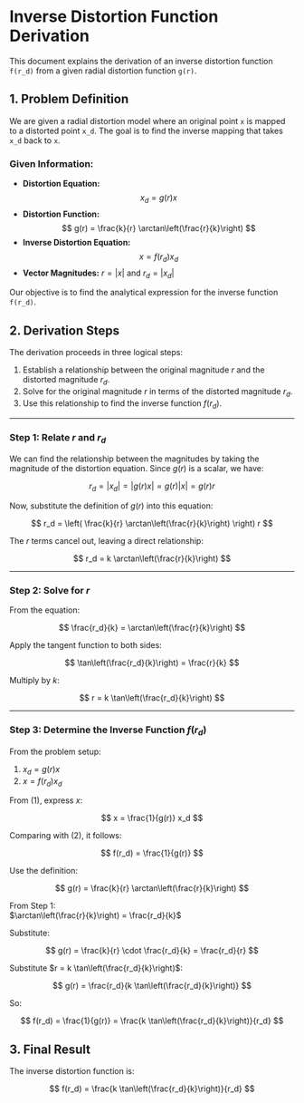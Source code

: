 # Inverse Distortion Function Derivation

This document explains the derivation of an inverse distortion function `f(r_d)` from a given radial distortion function `g(r)`.

## 1. Problem Definition

We are given a radial distortion model where an original point `x` is mapped to a distorted point `x_d`. The goal is to find the inverse mapping that takes `x_d` back to `x`.

### Given Information:

- **Distortion Equation:**  
  $$
  x_d = g(r) x
  $$
- **Distortion Function:**  
  $$
  g(r) = \frac{k}{r} \arctan\left(\frac{r}{k}\right)
  $$
- **Inverse Distortion Equation:**  
  $$
  x = f(r_d) x_d
  $$
- **Vector Magnitudes:** $r = |x|$ and $r_d = |x_d|$

Our objective is to find the analytical expression for the inverse function `f(r_d)`.

## 2. Derivation Steps

The derivation proceeds in three logical steps:

1. Establish a relationship between the original magnitude $r$ and the distorted magnitude $r_d$.
2. Solve for the original magnitude $r$ in terms of the distorted magnitude $r_d$.
3. Use this relationship to find the inverse function $f(r_d)$.

---

### Step 1: Relate $r$ and $r_d$

We can find the relationship between the magnitudes by taking the magnitude of the distortion equation. Since $g(r)$ is a scalar, we have:

$$
r_d = |x_d| = |g(r) x| = g(r) |x| = g(r) r
$$

Now, substitute the definition of $g(r)$ into this equation:

$$
r_d = \left( \frac{k}{r} \arctan\left(\frac{r}{k}\right) \right) r
$$

The $r$ terms cancel out, leaving a direct relationship:

$$
r_d = k \arctan\left(\frac{r}{k}\right)
$$

---

### Step 2: Solve for $r$

From the equation:

$$
\frac{r_d}{k} = \arctan\left(\frac{r}{k}\right)
$$

Apply the tangent function to both sides:

$$
\tan\left(\frac{r_d}{k}\right) = \frac{r}{k}
$$

Multiply by $k$:

$$
r = k \tan\left(\frac{r_d}{k}\right)
$$

---

### Step 3: Determine the Inverse Function $f(r_d)$

From the problem setup:

1. $x_d = g(r) x$
2. $x = f(r_d) x_d$

From (1), express $x$:

$$
x = \frac{1}{g(r)} x_d
$$

Comparing with (2), it follows:

$$
f(r_d) = \frac{1}{g(r)}
$$

Use the definition:

$$
g(r) = \frac{k}{r} \arctan\left(\frac{r}{k}\right)
$$

From Step 1:  
$\arctan\left(\frac{r}{k}\right) = \frac{r_d}{k}$

Substitute:

$$
g(r) = \frac{k}{r} \cdot \frac{r_d}{k} = \frac{r_d}{r}
$$

Substitute $r = k \tan\left(\frac{r_d}{k}\right)$:

$$
g(r) = \frac{r_d}{k \tan\left(\frac{r_d}{k}\right)}
$$

So:

$$
f(r_d) = \frac{1}{g(r)} = \frac{k \tan\left(\frac{r_d}{k}\right)}{r_d}
$$

## 3. Final Result

The inverse distortion function is:

$$
f(r_d) = \frac{k \tan\left(\frac{r_d}{k}\right)}{r_d}
$$
